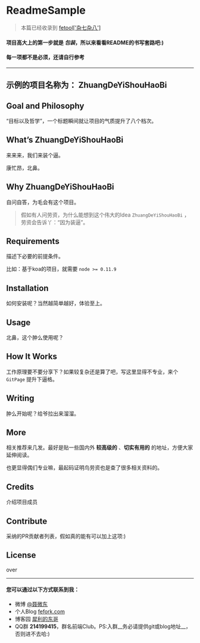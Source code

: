 # ReadmeSample

> 本篇已经收录到 [fetool\['杂七杂八'\]](https://github.com/nieweidong/fetool#other)

#### 项目高大上的第一步就是 ___包装___，所以来看看README的书写套路吧:)

#### 每一项都不是必须，还请自行参考

---

## 示例的项目名称为： ZhuangDeYiShouHaoBi

## Goal and Philosophy

  “目标以及哲学”，一个标题瞬间就让项目的气质提升了八个档次。

## What’s ZhuangDeYiShouHaoBi

  来来来，我们来装个逼。

  康忙昂，北鼻。

## Why ZhuangDeYiShouHaoBi

  自问自答，为毛会有这个项目。

> 假如有人问劳资，为什么能想到这个伟大的Idea ```ZhuangDeYiShouHaoBi``` ，劳资会告诉丫：“因为装逼”。

## Requirements

  描述下必要的前提条件。

  比如：基于koa的项目，就需要 ```node >= 0.11.9```

## Installation

  如何安装呢？当然越简单越好，体验至上。

## Usage

  北鼻，这个肿么使用呢？

## How It Works

  工作原理要不要分享下？如果较复杂还是算了吧，写这里显得不专业，来个 ```GitPage``` 提升下逼格。

## Writing

  肿么开始呢？给爷拉出来溜溜。

## More

  相关推荐来几发。最好是贴一些国内外 **较高级的** 、**切实有用的** 的地址，方便大家延伸阅读。

  也更显得偶们专业嘛，最起码证明鸟劳资也是查了很多相关资料的。

## Credits

  介绍项目成员

## Contribute

  采纳的PR贡献者列表，假如真的能有可以加上这项:)

## License

  over

---

#### 您可以通过以下方式联系到我：
- 微博 [@聂微东](http://weibo.com/darrencode "Darren 聂微东")
- 个人Blog [fefork.com](http://www.fefork.com/ "一枚Web技术领域的手艺人")
- 博客园 [犀利的东哥](http://www.cnblogs.com/Darren_code/ "关注前端技术")
- QQ群 **214199415**，群名前端Club。PS:入群__务必请提供git或blog地址__，否则进不去哈:)
